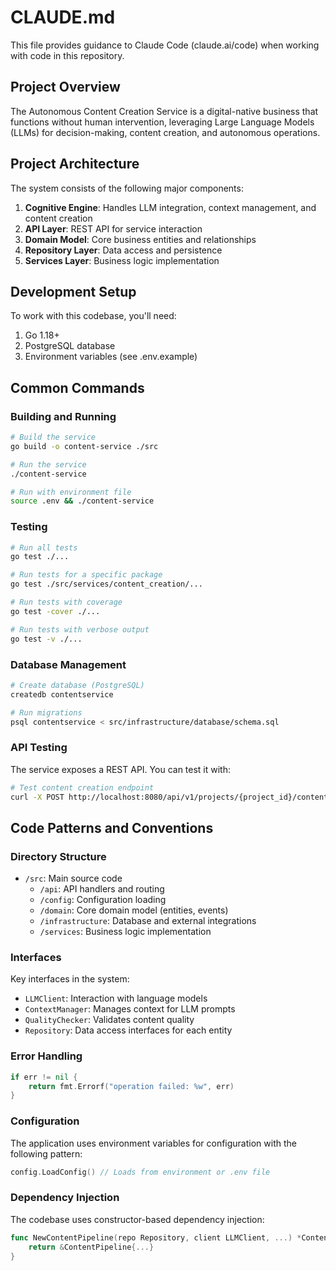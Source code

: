 # CLAUDE.md

This file provides guidance to Claude Code (claude.ai/code) when working with code in this repository.

## Project Overview

The Autonomous Content Creation Service is a digital-native business that functions without human intervention, leveraging Large Language Models (LLMs) for decision-making, content creation, and autonomous operations.

## Project Architecture

The system consists of the following major components:

1. **Cognitive Engine**: Handles LLM integration, context management, and content creation
2. **API Layer**: REST API for service interaction
3. **Domain Model**: Core business entities and relationships
4. **Repository Layer**: Data access and persistence
5. **Services Layer**: Business logic implementation

## Development Setup

To work with this codebase, you'll need:

1. Go 1.18+
2. PostgreSQL database
3. Environment variables (see .env.example)

## Common Commands

### Building and Running

```bash
# Build the service
go build -o content-service ./src

# Run the service
./content-service

# Run with environment file
source .env && ./content-service
```

### Testing

```bash
# Run all tests
go test ./...

# Run tests for a specific package
go test ./src/services/content_creation/...

# Run tests with coverage
go test -cover ./...

# Run tests with verbose output
go test -v ./...
```

### Database Management

```bash
# Create database (PostgreSQL)
createdb contentservice

# Run migrations
psql contentservice < src/infrastructure/database/schema.sql
```

### API Testing

The service exposes a REST API. You can test it with:

```bash
# Test content creation endpoint
curl -X POST http://localhost:8080/api/v1/projects/{project_id}/content -H "Content-Type: application/json" -d '{"title":"Sample Content","type":"blog_post","target_audience":"developers"}'
```

## Code Patterns and Conventions

### Directory Structure

- `/src`: Main source code
  - `/api`: API handlers and routing
  - `/config`: Configuration loading
  - `/domain`: Core domain model (entities, events)
  - `/infrastructure`: Database and external integrations
  - `/services`: Business logic implementation

### Interfaces

Key interfaces in the system:

- `LLMClient`: Interaction with language models
- `ContextManager`: Manages context for LLM prompts
- `QualityChecker`: Validates content quality
- `Repository`: Data access interfaces for each entity

### Error Handling

```go
if err != nil {
    return fmt.Errorf("operation failed: %w", err)
}
```

### Configuration

The application uses environment variables for configuration with the following pattern:

```go
config.LoadConfig() // Loads from environment or .env file
```

### Dependency Injection

The codebase uses constructor-based dependency injection:

```go
func NewContentPipeline(repo Repository, client LLMClient, ...) *ContentPipeline {
    return &ContentPipeline{...}
}
```